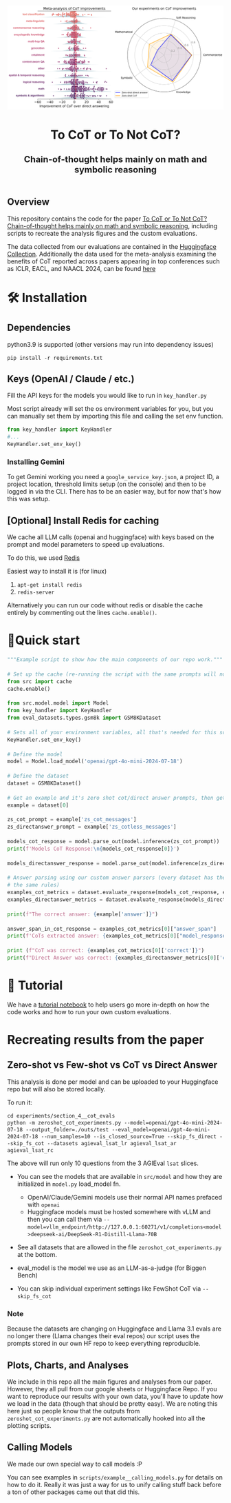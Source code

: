 <p align="center">
  <a href="https://arxiv.org/abs/2409.12183" target="_blank">
    <picture>
      <source media="(prefers-color-scheme: light)" width="400px" srcset="./imgs/fig1.png">
      <img alt="Analysis figure" width="700px" src="./imgs/fig1.png">
    </picture>
  </a>
</p>

<h1 align="center">To CoT or To Not CoT?</h1>
<h3 align="center" style="font-size: 20px; margin-bottom: 4px">Chain-of-thought helps mainly on math and symbolic reasoning</h3>
<br/>

## Overview

This repository contains the code for the paper [To CoT or To Not CoT? Chain-of-thought helps mainly on math and symbolic reasoning](https://arxiv.org/abs/2409.12183), including scripts to recreate the analysis figures and the custom evaluations.

The data collected from our evaluations are contained in the [Huggingface Collection](https://huggingface.co/collections/TAUR-Lab/cot-analysis-project-66bbb9e5e0156e65059895f5). Additionally the data used for the meta-analysis examining the benefits of CoT reported across papers appearing in top conferences such as ICLR, EACL, and NAACL 2024, can be found [here](https://docs.google.com/spreadsheets/d/1zCxzKUg9BrbNfqJY1BEmNgCN0d38jaF8ads4Dyt5nbE/edit?usp=sharing)

# 🛠️ Installation

## Dependencies

python3.9 is supported (other versions may run into dependency issues)

```terminal
pip install -r requirements.txt
```

## Keys (OpenAI / Claude / etc.)

Fill the API keys for the models you would like to run in `key_handler.py`

Most script already will set the os environment variables for you, but you can manually set them by importing this file and calling the set env function.

```python
from key_handler import KeyHandler
#...
KeyHandler.set_env_key()
```

### Installing Gemini

To get Gemini working you need a `google_service_key.json`, a project ID, a project location, threshold limits setup (on the console) and then to be logged in via the CLI.  There has to be an easier way, but for now that's how this was setup.

## [Optional] Install Redis for caching  

We cache all LLM calls (openai and huggingface) with keys based on the prompt and model parameters to speed up evaluations.

To do this, we used [Redis](https://redis.io/docs/clients/python/)

Easiest way to install it is (for linux)
1. `apt-get install redis`
2. `redis-server`

Alternatively you can run our code without redis or disable the cache entirely by commenting out the lines `cache.enable()`.

# 🚀Quick start
```python
"""Example script to show how the main components of our repo work."""

# Set up the cache (re-running the script with the same prompts will not call the thirdparty endpoint.)
from src import cache
cache.enable()

from src.model.model import Model
from key_handler import KeyHandler
from eval_datasets.types.gsm8k import GSM8KDataset

# Sets all of your environment variables, all that's needed for this script is OPENAI_API_KEY.
KeyHandler.set_env_key()

# Define the model
model = Model.load_model('openai/gpt-4o-mini-2024-07-18')

# Define the dataset
dataset = GSM8KDataset()

# Get an example and it's zero shot cot/direct answer prompts, then get the models response for both.
example = dataset[0]

zs_cot_prompt = example['zs_cot_messages']
zs_directanswer_prompt = example['zs_cotless_messages']

models_cot_response = model.parse_out(model.inference(zs_cot_prompt))
print(f'Models CoT Response:\n{models_cot_response[0]}')

models_directanswer_response = model.parse_out(model.inference(zs_directanswer_prompt))

# Answer parsing using our custom answer parsers (every dataset has their own special parsers, but a lot of them share
# the same rules)
examples_cot_metrics = dataset.evaluate_response(models_cot_response, example)
examples_directanswer_metrics = dataset.evaluate_response(models_directanswer_response, example)

print(f"The correct answer: {example['answer']}")

answer_span_in_cot_response = examples_cot_metrics[0]["answer_span"]
print(f'CoTs extracted answer: {examples_cot_metrics[0]["model_response"][answer_span_in_cot_response[0]:answer_span_in_cot_response[1]]}')

print (f"CoT was correct: {examples_cot_metrics[0]['correct']}")
print(f"Direct Answer was correct: {examples_directanswer_metrics[0]['correct']}")
```

# 📖 Tutorial

We have a [tutorial notebook](https://github.com/Zayne-sprague/To-CoT-or-not-to-CoT/blob/main/tutorials.ipynb) to help users go more in-depth on how the code works and how to run your own custom evaluations.

# Recreating results from the paper


## Zero-shot vs Few-shot vs CoT vs Direct Answer

This analysis is done per model and can be uploaded to your Huggingface repo but will also be stored locally.

To run it:
```terminal
cd experiments/section_4__cot_evals
python -m zeroshot_cot_experiments.py --model=openai/gpt-4o-mini-2024-07-18 --output_folder=./outs/test --eval_model=openai/gpt-4o-mini-2024-07-18 --num_samples=10 --is_closed_source=True --skip_fs_direct --skip_fs_cot --datasets agieval_lsat_lr agieval_lsat_ar agieval_lsat_rc
```

The above will run only 10 questions from the 3 AGIEval `lsat` slices.

- You can see the models that are available in `src/model` and how they are initialized in `model.py` load_model fn.

  - OpenAI/Claude/Gemini models use their normal API names prefaced with `openai`
  - Huggingface models must be hosted somewhere with vLLM and then you can call them via `--model=vllm_endpoint/http://127.0.0.1:60271/v1/completions<model>deepseek-ai/DeepSeek-R1-Distill-Llama-70B`
  
- See all datasets that are allowed in the file `zeroshot_cot_experiments.py` at the bottom.

- eval_model is the model we use as an LLM-as-a-judge (for Biggen Bench)
 
- You can skip individual experiment settings like FewShot CoT via `--skip_fs_cot`
 
### Note
Because the datasets are changing on Huggingface and Llama 3.1 evals are no longer there (Llama changes their eval repos) our script uses the prompts stored in our own HF repo to keep everything reproducible.

## Plots, Charts, and Analyses

We include in this repo all the main figures and analyses from our paper.  However, they all pull from our google sheets or Huggingface Repo.  If you want to reproduce our results with your own data, you'll have to update how we load in the data (though that should be pretty easy). We are noting this here just so people know that the outputs from `zeroshot_cot_experiments.py` are not automatically hooked into all the plotting scripts.

## Calling Models

We made our own special way to call models :P 

You can see examples in `scripts/example__calling_models.py` for details on how to do it. Really it was just a way for us to unify calling stuff back before a ton of other packages came out that did this.
